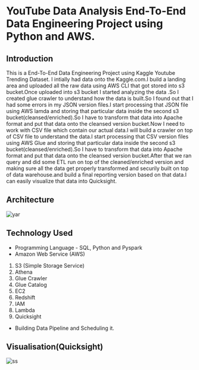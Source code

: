 # YouTube Data Analysis End-To-End Data Engineering Project using Python and AWS.

## Introduction 
This is a End-To-End Data Engineering Project using Kaggle Youtube Trending Dataset.
I intially had data onto the Kaggle.com.I build a landing area and uploaded all the raw data using AWS CLI that got stored into s3 bucket.Once uploaded into s3 bucket I started analyzing the data .So I created glue crawler to understand how the data is built.So I found out that I had some errors in my JSON version files.I start processing that JSON file using AWS lamda and storing that particular data inside the second s3 bucket(cleansed/enriched).So I have to transform that data into Apache format and put that data onto the cleansed version bucket.Now I need to work with CSV file which contain our actual data.I will build a crawler on top of CSV file to understand the data.I start processing that CSV version files using AWS Glue and storing that particular data inside the second s3 bucket(cleansed/enriched).So I have to transform that data into Apache format and put that data onto the cleansed version bucket.After that we ran query and did some ETL run on top of the cleaned/enriched version and making sure all the data get properly transformed and securily built on top of data warehouse.and build a final reporting version based on that data.I can easily visualize that data into Quicksight.

## Architecture 
![yar](https://user-images.githubusercontent.com/106689439/212522730-cc2a3c6c-8dba-46b3-8c5d-40e4840c1e23.jpg)

## Technology Used
- Programming Language - SQL, Python and Pyspark
- Amazon Web Service (AWS)
1. S3 (Simple Storage Service)
2. Athena
3. Glue Crawler
4. Glue Catalog
5. EC2
6. Redshift
7. IAM
8. Lambda
9. Quicksight
- Building Data Pipeline and Scheduling it.

## Visualisation(Quicksight)
![ss](https://user-images.githubusercontent.com/106689439/212527366-8b561833-0efa-45ba-9f69-ef1e2488b3b2.jpg)



 
